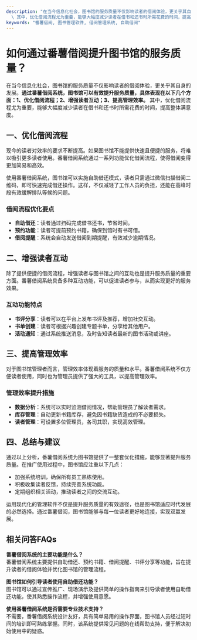 ```yaml
---
description: "在当今信息化社会，图书馆的服务质量不仅影响读者的借阅体验，更关乎其自身的发展。**通过番薯借阅系统，图书馆可以有效提升服务质量，具体表现在以下几个方面：1、优化借阅流程；2、增强读者互动；3、提高管理效率。**\
  \ 其中，优化借阅流程尤为重要，能够大幅度减少读者在借书和还书时所需花费的时间，提高整体满意度。"
keywords: "番薯借阅, 图书管理软件, 借阅管理系统, 自助借阅"
---
```

# 如何通过番薯借阅提升图书馆的服务质量？

在当今信息化社会，图书馆的服务质量不仅影响读者的借阅体验，更关乎其自身的发展。**通过番薯借阅系统，图书馆可以有效提升服务质量，具体表现在以下几个方面：1、优化借阅流程；2、增强读者互动；3、提高管理效率。** 其中，优化借阅流程尤为重要，能够大幅度减少读者在借书和还书时所需花费的时间，提高整体满意度。

## **一、优化借阅流程**

现今的读者对效率的要求不断提高。如果图书馆不能提供快速且便捷的服务，将难以吸引更多读者使用。番薯借阅系统通过一系列功能优化借阅流程，使得借阅变得更加简易和高效。

使用番薯借阅系统，图书馆可以实施自助借还模式，读者只需通过微信扫描借阅二维码，即可快速完成借还操作。这样，不仅减轻了工作人员的负担，还能在高峰时段有效缓解排队等候的问题。

### **借阅流程优化要点**

- **自助借还**：读者通过扫码完成借书还书，节省时间。
- **预约功能**：读者可提前预约书籍，确保到馆时有书可借。
- **借阅提醒**：系统会自动发送借阅到期提醒，有效减少逾期情况。

## **二、增强读者互动**

除了提供便捷的借阅流程，增强读者与图书馆之间的互动也是提升服务质量的重要方面。番薯借阅系统具备多种互动功能，可以促进读者参与，从而实现更好的服务效果。

### **互动功能特点**

- **书评分享**：读者可以在平台上发布书评及推荐，增加社交互动。
- **书单创建**：读者可根据兴趣创建专题书单，分享给其他用户。
- **活动通知**：通过系统推送消息，及时告知读者最新的图书活动或讲座。

## **三、提高管理效率**

对于图书馆管理者而言，管理效率体现着服务的质量和水平。番薯借阅系统不仅方便读者使用，同时也为管理员提供了强大的工具，以提高管理效率。

### **管理效率提升措施**

- **数据分析**：系统可以实时监测借阅情况，帮助管理员了解读者需求。
- **库存管理**：自动更新书籍库存，避免因书籍缺货造成的不必要损失。
- **读者管理**：可设置多位管理员，各司其职，实现高效管理。

## **四、总结与建议**

通过以上分析，番薯借阅系统为图书馆提供了一整套优化措施，能够显著提升服务质量。在推广使用过程中，图书馆应注重以下几点：

- 加强系统培训，确保所有员工熟练使用。
- 积极收集读者反馈，持续完善系统功能。
- 定期组织相关活动，推动读者之间的交流互动。

运用现代化的管理软件不仅是提升服务质量的有效途径，也是图书馆适应时代发展的必然选择。通过番薯借阅，图书馆能够与每一位读者更好地连接，实现双赢发展。

## 相关问答FAQs

**番薯借阅系统的主要功能是什么？**  
番薯借阅系统主要提供自助借还、预约书籍、借阅提醒、书评分享等功能，旨在提升读者的借阅体验并优化图书馆的管理流程。

**图书馆如何引导读者使用自助借还功能？**  
图书馆可以通过宣传推广、现场演示及提供简单的操作指南来引导读者使用自助借还功能，使其熟悉操作流程，并增强使用意愿。

**使用番薯借阅系统是否需要专业技术支持？**  
不需要，番薯借阅系统设计友好，具有简单易用的操作界面，图书馆人员经过短时间的培训即可熟练掌握。同时，该系统提供常见问题的在线帮助支持，便于解决初始使用中的疑惑。
